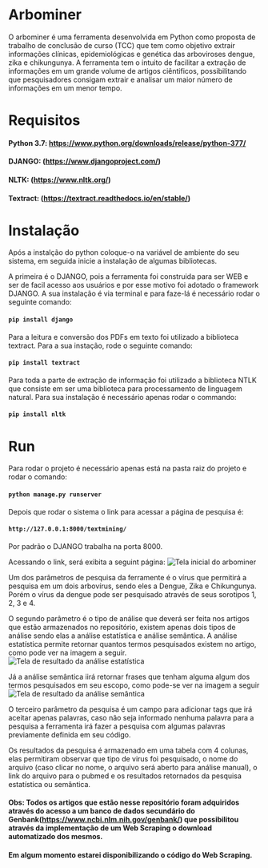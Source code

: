 # Arbominer
O arbominer é uma ferramenta desenvolvida em Python como proposta de trabalho de conclusão de curso (TCC) que tem como objetivo extrair informações clínicas, epidemiológicas e genética das arboviroses dengue, zika e chikungunya. A ferramenta tem o intuito de facilitar a extração de informações em um grande volume de artigos ciêntificos, possibilitando que pesquisadores consigam extrair e analisar um maior número de informações em um menor tempo.

# Requisitos

#### Python 3.7: https://www.python.org/downloads/release/python-377/
#### DJANGO: (https://www.djangoproject.com/)
#### NLTK: (https://www.nltk.org/)
#### Textract: (https://textract.readthedocs.io/en/stable/)

# Instalação
Após a instalção do python coloque-o na variável de ambiente do seu sistema, em seguida inicie a instalação de algumas bibliotecas.

A primeira é o DJANGO, pois a ferramenta foi construida para ser WEB e ser de facil acesso aos usuários e por esse motivo foi adotado o framework DJANGO. A sua instalação é via terminal e para faze-lá é necessário rodar o seguinte comando:

#### `pip install django`

Para a leitura e conversão dos PDFs em texto foi utilizado a biblioteca textract. Para a sua instação, rode o seguinte comando: 

#### `pip install textract`

Para toda a parte de extração de informação foi utilizado a biblioteca NTLK que consiste em ser uma biblioteca para processamento de linguagem natural. Para sua instalação é necessário apenas rodar o commando: 

#### `pip install nltk`

# Run

Para rodar o projeto é necessário apenas está na pasta raiz do projeto e rodar o comando:
#### `python manage.py runserver`

Depois que rodar o sistema o link para acessar a página de pesquisa é:

#### `http://127.0.0.1:8000/textmining/`

Por padrão o DJANGO trabalha na porta 8000.

Acessando o link, será exibita a seguint página:
![Tela inicial do arbominer](https://github.com/WellCorreia/arbominer/tree/master/static/image/arbominer_inicial.png?raw=true)

Um dos parâmetros de pesquisa da ferramente é o vírus que permitirá a pesquisa em um dois arbovírus, sendo eles a Dengue, Zika e Chikungunya. Porém o vírus da dengue pode ser pesquisado através de seus sorotipos 1, 2, 3 e 4.

O segundo parâmetro é o tipo de análise que deverá ser feita nos artigos que estão armazenados no repositório, existem apenas dois tipos de análise sendo elas a análise estatística e análise semântica.
A análise estatística permite retornar quantos termos pesquisados existem no artigo, como pode ver na imagem a seguir. 
![Tela de resultado da análise estatística](https://github.com/WellCorreia/arbominer/tree/master/static/image/arbominer_analise_estatistica.png?raw=true)

Já a análise semântica iirá retornar frases que tenham alguma algum dos termos pesquisados em seu escopo, como pode-se ver na imagem a seguir
![Tela de resultado da análise semântica](https://github.com/WellCorreia/arbominer/tree/master/static/image/arbominer_analise_semantica.png?raw=true)

O terceiro parâmetro da pesquisa é um campo para adicionar tags que irá aceitar apenas palavras, caso não seja informado nenhuma palavra para a pesquisa a ferramenta irá fazer a pesquisa com algumas palavras previamente definida em seu código.

Os resultados da pesquisa é armazenado em uma tabela com 4 colunas, elas permitiram observar que tipo de virus foi pesquisado, o nome do arquivo (caso clicar no nome, o arquivo será aberto para análise manual), o link do arquivo para o pubmed e os resultados retornados da pesquisa estatística ou semântica.

#### Obs: Todos os artigos que estão nesse repositório foram adquiridos através do acesso a um banco de dados secundário do Genbank(https://www.ncbi.nlm.nih.gov/genbank/) que possibilitou através da implementação de um Web Scraping o download automatizado dos mesmos.

#### Em algum momento estarei disponibilizando o código do Web Scraping.
